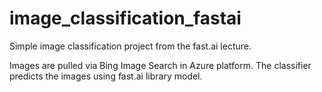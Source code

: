 # image_classification_fastai
Simple image classification project from the fast.ai lecture. 

Images are pulled via Bing Image Search in Azure platform. The classifier predicts the images using fast.ai library model. 
